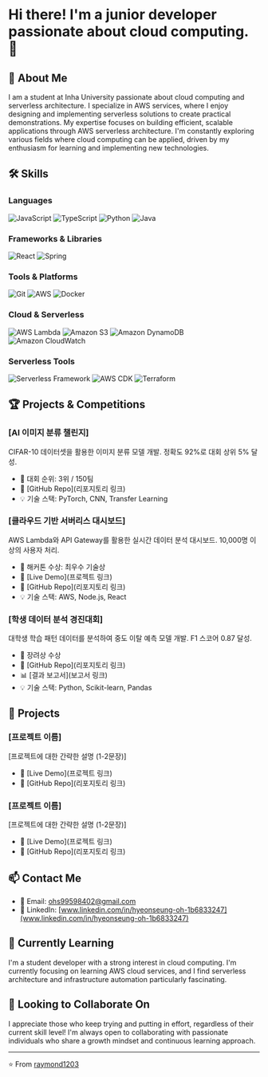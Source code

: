 # Hi there! I'm a junior developer passionate about cloud computing. 👋

## 🚀 About Me
I am a student at Inha University passionate about cloud computing and serverless architecture. 
I specialize in AWS services, where I enjoy designing and implementing serverless solutions to create practical demonstrations. 
My expertise focuses on building efficient, scalable applications through AWS serverless architecture. 
I'm constantly exploring various fields where cloud computing can be applied, driven by my enthusiasm for learning and implementing new technologies.

## 🛠️ Skills
### Languages
![JavaScript](https://img.shields.io/badge/-JavaScript-F7DF1E?style=flat-square&logo=javascript&logoColor=black)
![TypeScript](https://img.shields.io/badge/-TypeScript-3178C6?style=flat-square&logo=typescript&logoColor=white)
![Python](https://img.shields.io/badge/-Python-3776AB?style=flat-square&logo=python&logoColor=white)
![Java](https://img.shields.io/badge/-Java-007396?style=flat-square&logo=java&logoColor=white)
<!-- 사용하는 언어에 맞게 수정하세요 -->

### Frameworks & Libraries
![React](https://img.shields.io/badge/-React-61DAFB?style=flat-square&logo=react&logoColor=black)
![Spring](https://img.shields.io/badge/-Spring-6DB33F?style=flat-square&logo=spring&logoColor=white)
<!-- 사용하는 프레임워크/라이브러리에 맞게 수정하세요 -->

### Tools & Platforms
![Git](https://img.shields.io/badge/-Git-F05032?style=flat-square&logo=git&logoColor=white)
![AWS](https://img.shields.io/badge/-AWS-232F3E?style=flat-square&logo=amazon-aws&logoColor=white)
![Docker](https://img.shields.io/badge/-Docker-2496ED?style=flat-square&logo=docker&logoColor=white)

### Cloud & Serverless
![AWS Lambda](https://img.shields.io/badge/-AWS%20Lambda-FF9900?style=flat-square&logo=aws-lambda&logoColor=white)
![Amazon S3](https://img.shields.io/badge/-Amazon%20S3-569A31?style=flat-square&logo=amazon-s3&logoColor=white)
![Amazon DynamoDB](https://img.shields.io/badge/-DynamoDB-4053D6?style=flat-square&logo=amazon-dynamodb&logoColor=white)
![Amazon CloudWatch](https://img.shields.io/badge/-CloudWatch-FF4F8B?style=flat-square&logo=amazon-cloudwatch&logoColor=white)

### Serverless Tools
![Serverless Framework](https://img.shields.io/badge/-Serverless%20Framework-FD5750?style=flat-square&logo=serverless&logoColor=white)
![AWS CDK](https://img.shields.io/badge/-AWS%20CDK-232F3E?style=flat-square&logo=amazon-aws&logoColor=white)
![Terraform](https://img.shields.io/badge/-Terraform-7B42BC?style=flat-square&logo=terraform&logoColor=white)
<!-- 사용하는 도구에 맞게 수정하세요 -->

## 🏆 Projects & Competitions
### [AI 이미지 분류 챌린지]
CIFAR-10 데이터셋을 활용한 이미지 분류 모델 개발. 정확도 92%로 대회 상위 5% 달성.
- 🥇 대회 순위: 3위 / 150팀
- 🔗 [GitHub Repo](리포지토리 링크)
- 💡 기술 스택: PyTorch, CNN, Transfer Learning

### [클라우드 기반 서버리스 대시보드]
AWS Lambda와 API Gateway를 활용한 실시간 데이터 분석 대시보드. 10,000명 이상의 사용자 처리.
- 🥈 해커톤 수상: 최우수 기술상
- 🔗 [Live Demo](프로젝트 링크)
- 🔗 [GitHub Repo](리포지토리 링크)
- 💡 기술 스택: AWS, Node.js, React

### [학생 데이터 분석 경진대회]
대학생 학습 패턴 데이터를 분석하여 중도 이탈 예측 모델 개발. F1 스코어 0.87 달성.
- 🏅 장려상 수상
- 🔗 [GitHub Repo](리포지토리 링크)
- 📊 [결과 보고서](보고서 링크)
- 💡 기술 스택: Python, Scikit-learn, Pandas

## 🔭 Projects
### [프로젝트 이름]
[프로젝트에 대한 간략한 설명 (1-2문장)]
- 🔗 [Live Demo](프로젝트 링크)
- 🔗 [GitHub Repo](리포지토리 링크)

### [프로젝트 이름]
[프로젝트에 대한 간략한 설명 (1-2문장)]
- 🔗 [Live Demo](프로젝트 링크)
- 🔗 [GitHub Repo](리포지토리 링크)


## 📫 Contact Me
- 📧 Email: [ohs99598402@gmail.com](mailto:ohs99598402@gmail.com)
- 💼 LinkedIn: [www.linkedin.com/in/hyeonseung-oh-1b6833247](www.linkedin.com/in/hyeonseung-oh-1b6833247)

## 🌱 Currently Learning
I'm a student developer with a strong interest in cloud computing. I'm currently focusing on learning AWS cloud services, and I find serverless architecture and infrastructure automation particularly fascinating.

## 👯 Looking to Collaborate On
I appreciate those who keep trying and putting in effort, regardless of their current skill level! I'm always open to collaborating with passionate individuals who share a growth mindset and continuous learning approach.

---

⭐️ From [raymond1203](https://github.com/raymond1203)
